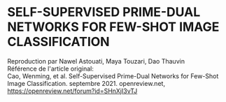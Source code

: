 # SELF-SUPERVISED PRIME-DUAL NETWORKS FOR FEW-SHOT IMAGE CLASSIFICATION
Reproduction par Nawel Astouati, Maya Touzari, Dao Thauvin  
Référence de l'article original:  
Cao, Wenming, et al. Self-Supervised Prime-Dual Networks for Few-Shot Image Classification. septembre 2021.
openreview.net, https://openreview.net/forum?id=SHnXjI3vTJ